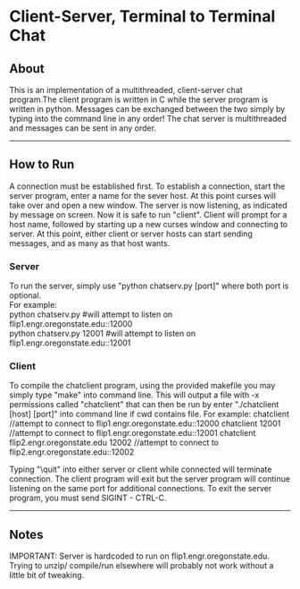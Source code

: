 # Client-Server, Terminal to Terminal Chat
## About
This is an implementation of a multithreaded, client-server chat program.The client program is written in C while the server program is
written in python. Messages can be exchanged between the two simply
by typing into the command line in any order! The chat server is multithreaded and messages can be sent in any order. 

---

## How to Run

A connection must be established first. To establish a connection, start the server program, enter a name for the sever host. At this point curses will take over and open a new window. The server is now listening, as indicated by message on screen. Now it is safe to run "client". Client will prompt for a host name, followed by starting up a new curses window and connecting to server. At this point, either client or server hosts can start sending messages, and as many as that host wants.

### Server
To run the server, simply use "python chatserv.py [port]" where both port is optional.\
For example:\
python chatserv.py		#will attempt to listen on flip1.engr.oregonstate.edu::12000\
python chatserv.py 12001	#will attempt to listen on flip1.engr.oregonstate.edu::12001

### Client
To compile the chatclient program, using the provided makefile you may simply type
"make" into command line. This will output a file with -x permissions called
"chatclient" that can then be run by enter "./chatclient [host] [port]" into command line
if cwd contains file.
For example:
chatclient						//attempt to connect to flip1.engr.oregonstate.edu::12000
chatclient 12001			     	     	//attempt to connect to flip1.engr.oregonstate.edu::12001
chatclient flip2.engr.oregonstate.edu 12002	     	//attempt to connect to flip2.engr.oregonstate.edu::12002

Typing "\quit" into either server or client while connected will terminate connection. The client
program will exit but the server program will continue listening on the same port for
additional connections. To exit the server program, you must send SIGINT - CTRL-C.

---

## Notes
IMPORTANT: Server is hardcoded to run on flip1.engr.oregonstate.edu. Trying to unzip/
	   compile/run elsewhere will probably not work without a little bit of 
	   tweaking.
